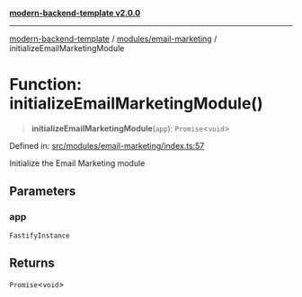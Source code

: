 [**modern-backend-template v2.0.0**](../../../README.md)

***

[modern-backend-template](../../../modules.md) / [modules/email-marketing](../README.md) / initializeEmailMarketingModule

# Function: initializeEmailMarketingModule()

> **initializeEmailMarketingModule**(`app`): `Promise`\<`void`\>

Defined in: [src/modules/email-marketing/index.ts:57](https://github.com/maemreyo/saas-4cus-nodejs/blob/2a5b3f3aa11335dfa561e80e1feabb8e6084261e/src/modules/email-marketing/index.ts#L57)

Initialize the Email Marketing module

## Parameters

### app

`FastifyInstance`

## Returns

`Promise`\<`void`\>
